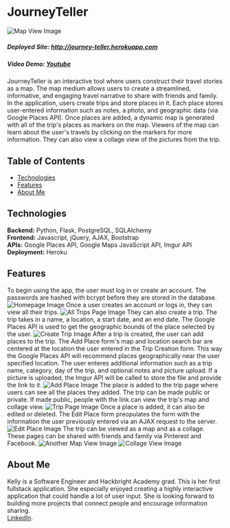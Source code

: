 # JourneyTeller

![](https://github.com/kellyoung/itinerary-mapper/blob/post-hackbright/readme-pics/mapview.png?raw=true "Map View Image")

##### Deployed Site: http://journey-teller.herokuapp.com<br>
##### Video Demo: [Youtube](https://www.youtube.com/watch?v=2vHBoPWBZIk&t=0s)<br>

JourneyTeller is an interactive tool where users construct their travel stories as a map. The map medium allows users to create a streamlined, informative, and engaging travel narrative to share with friends and family. In the application, users create trips and store places in it. Each place stores user-entered information such as notes, a photo, and geographic data (via Google Places API). Once places are added, a dynamic map is generated with all of the trip's places as markers on the map. Viewers of the map can learn about the user's travels by clicking on the markers for more information. They can also view a collage view of the pictures from the trip.

## Table of Contents
* [Technologies](#technologies)
* [Features](#features)
* [About Me](#aboutme)

## <a name="technologies"></a>Technologies
__Backend:__ Python, Flask, PostgreSQL, SQLAlchemy<br>
__Frontend:__ Javascript, jQuery, AJAX, Bootstrap<br>
__APIs:__ Google Places API, Google Maps JavaScript API, Imgur API<br>
__Deployment:__ Heroku<br>

## <a name="features"></a>Features
To begin using the app, the user must log in or create an account. The passwords are hashed with bcrypt before they are stored in the database.
![](https://github.com/kellyoung/itinerary-mapper/blob/post-hackbright/readme-pics/homepage.png?raw=true "Homepage Image")
Once a user creates an account or logs in, they can view all their trips.
![](https://github.com/kellyoung/itinerary-mapper/blob/post-hackbright/readme-pics/alltrips.png?raw=true "All Trips Page Image")
They can also create a trip. The trip takes in a name, a location, a start date, and
an end date. The Google Places API is used to get the geographic bounds of the place selected by the user.
![](https://github.com/kellyoung/itinerary-mapper/blob/post-hackbright/readme-pics/createtrip.png?raw=true "Create Trip Image")
After a trip is created, the user can add places to the trip. The Add Place form's map and location search bar are centered at the location the user entered in the Trip Creation form. This way the Google Places API will recommend places geographically near the user specified location. The user enteres additional information such as a trip name, category, day of the trip, and optional notes and picture upload. If a picture is uploaded, the Imgur API will be called to store the file and provide the link to it.
![](https://github.com/kellyoung/itinerary-mapper/blob/post-hackbright/readme-pics/addplace.png?raw=true "Add Place Image")
The place is added to the trip page where users can see all the places they added. The trip can be made public or private. If made public, people with the link can view the trip's map and collage view.
![](https://github.com/kellyoung/itinerary-mapper/blob/post-hackbright/readme-pics/trippage.png?raw=true "Trip Page Image")
Once a place is added, it can also be edited or deleted. The Edit Place form preopulates the form with the information the user previously entered via an AJAX request to the server.
![](https://github.com/kellyoung/itinerary-mapper/blob/post-hackbright/readme-pics/editplace.png?raw=true "Edit Place Image")
The trip can be viewed as a map and as a collage. These pages can be shared with friends and family via Pinterest and Facebook.
![](https://github.com/kellyoung/itinerary-mapper/blob/post-hackbright/readme-pics/mapview2.png?raw=true "Another Map View Image")
![](https://github.com/kellyoung/itinerary-mapper/blob/post-hackbright/readme-pics/collageview.png?raw=true "Collage View Image")

## <a name="aboutme"></a>About Me
Kelly is a Software Engineer and Hackbright Academy grad. This is her first fullstack application. She especially enjoyed creating a highly interactive application that could handle a lot of user input. She is looking forward to building more projects that connect people and encourage information sharing. <br>
[LinkedIn](http://www.linkedin.com/in/kellyoung).
